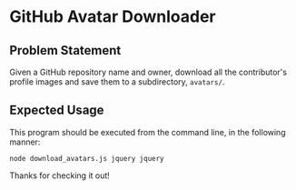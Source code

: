 # GitHub Avatar Downloader

## Problem Statement

Given a GitHub repository name and owner, download all the contributor's profile images and save them to a subdirectory, `avatars/`.

## Expected Usage

This program should be executed from the command line, in the following manner:

`node download_avatars.js jquery jquery`

Thanks for checking it out!